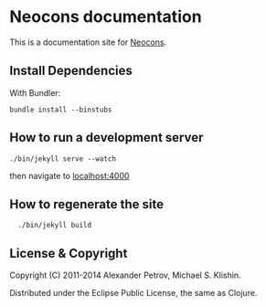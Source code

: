 # Neocons documentation

This is a documentation site for [Neocons](http://clojureneo4j.info).


## Install Dependencies

With Bundler:

    bundle install --binstubs


## How to run a development server

    ./bin/jekyll serve --watch

then navigate to [localhost:4000](http://localhost:4000)

## How to regenerate the site

      ./bin/jekyll build

## License & Copyright

Copyright (C) 2011-2014 Alexander Petrov, Michael S. Klishin.

Distributed under the Eclipse Public License, the same as Clojure.
